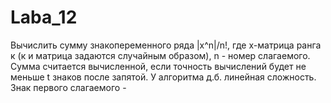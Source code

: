 # Laba_12
Вычислить сумму знакопеременного ряда |х^n|/n!, где х-матрица ранга к (к и матрица задаются случайным образом),
n - номер слагаемого. Сумма считается вычисленной, если точность вычислений будет не меньше t знаков после запятой.
У алгоритма д.б. линейная сложность. Знак первого слагаемого  -
